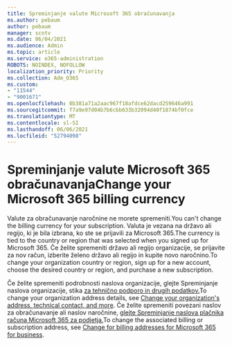 ```yaml
---
title: Spreminjanje valute Microsoft 365 obračunavanja
ms.author: pebaum
author: pebaum
manager: scotv
ms.date: 06/04/2021
ms.audience: Admin
ms.topic: article
ms.service: o365-administration
ROBOTS: NOINDEX, NOFOLLOW
localization_priority: Priority
ms.collection: Adm_O365
ms.custom:
- "11544"
- "9001671"
ms.openlocfilehash: 0b381a71a2aac967f18afdce62dacd259646a991
ms.sourcegitcommit: f7a9e97d04b7b6cbb633b32094d40f1874bf0fce
ms.translationtype: MT
ms.contentlocale: sl-SI
ms.lasthandoff: 06/06/2021
ms.locfileid: "52794098"
---
```

# <a name="change-your-microsoft-365-billing-currency"></a><span data-ttu-id="6c64e-102">Spreminjanje valute Microsoft 365 obračunavanja</span><span class="sxs-lookup"><span data-stu-id="6c64e-102">Change your Microsoft 365 billing currency</span></span>

<span data-ttu-id="6c64e-103">Valute za obračunavanje naročnine ne morete spremeniti.</span><span class="sxs-lookup"><span data-stu-id="6c64e-103">You can't change the billing currency for your subscription.</span></span> <span data-ttu-id="6c64e-104">Valuta je vezana na državo ali regijo, ki je bila izbrana, ko ste se prijavili za Microsoft 365.</span><span class="sxs-lookup"><span data-stu-id="6c64e-104">The currency is tied to the country or region that was selected when you signed up for Microsoft 365.</span></span> <span data-ttu-id="6c64e-105">Če želite spremeniti državo ali regijo organizacije, se prijavite za nov račun, izberite želeno državo ali regijo in kupite novo naročnino.</span><span class="sxs-lookup"><span data-stu-id="6c64e-105">To change your organization country or region, sign up for a new account, choose the desired country or region, and purchase a new subscription.</span></span> 

<span data-ttu-id="6c64e-106">Če želite spremeniti podrobnosti naslova organizacije, glejte Spreminjanje naslova organizacije, stika [za tehnično podporo in drugih podatkov.](/microsoft-365/admin/manage/change-address-contact-and-more)</span><span class="sxs-lookup"><span data-stu-id="6c64e-106">To change your organization address details, see [Change your organization's address, technical contact, and more](/microsoft-365/admin/manage/change-address-contact-and-more).</span></span> <span data-ttu-id="6c64e-107">Če želite spremeniti povezani naslov za obračunavanje ali naslov naročnine, [glejte Spreminjanje naslova plačnika računa Microsoft 365 za podjetja.](/microsoft-365/commerce/billing-and-payments/change-your-billing-addresses)</span><span class="sxs-lookup"><span data-stu-id="6c64e-107">To change the associated billing or subscription address, see [Change for billing addresses for Microsoft 365 for business](/microsoft-365/commerce/billing-and-payments/change-your-billing-addresses).</span></span> 